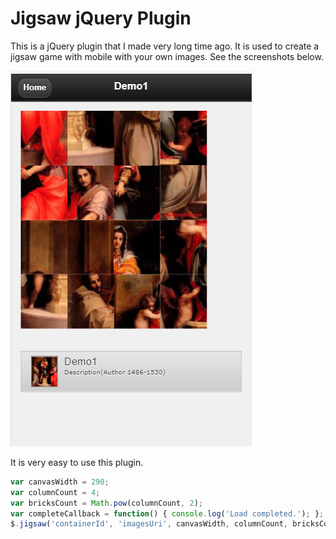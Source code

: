 # Jigsaw jQuery Plugin

This is a jQuery plugin that I made very long time ago. It is used to create a jigsaw game with mobile with your own images. See the screenshots below.

![Preview](https://github.com/howardchn/Jigsaw-jQuery-plugin/raw/master/preview.png)

It is very easy to use this plugin.

```javascript
var canvasWidth = 290;
var columnCount = 4;
var bricksCount = Math.pow(columnCount, 2);
var completeCallback = function() { console.log('Load completed.'); };
$.jigsaw('containerId', 'imagesUri', canvasWidth, columnCount, bricksCount, completeCallback);
```